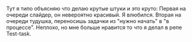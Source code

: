 Тут я типо объясняю что делаю крутые штуки и это круто:
Первая на очереди слайдер, он невероятно красивый. Я влюбился.
Вторая на очереди  тудушка, переносишь задачки из "нужно начать" в "в процессе". Неплохо, но мне больше нравится то что я делал в репе Test-task.